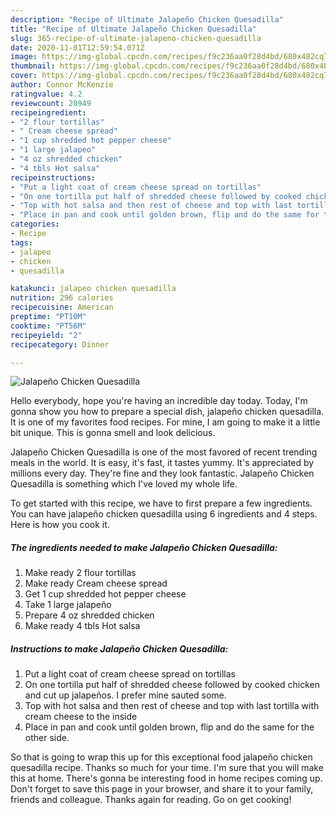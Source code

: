 ```yaml
---
description: "Recipe of Ultimate Jalapeño Chicken Quesadilla"
title: "Recipe of Ultimate Jalapeño Chicken Quesadilla"
slug: 365-recipe-of-ultimate-jalapeno-chicken-quesadilla
date: 2020-11-01T12:59:54.071Z
image: https://img-global.cpcdn.com/recipes/f9c236aa0f28d4bd/680x482cq70/jalapeno-chicken-quesadilla-recipe-main-photo.jpg
thumbnail: https://img-global.cpcdn.com/recipes/f9c236aa0f28d4bd/680x482cq70/jalapeno-chicken-quesadilla-recipe-main-photo.jpg
cover: https://img-global.cpcdn.com/recipes/f9c236aa0f28d4bd/680x482cq70/jalapeno-chicken-quesadilla-recipe-main-photo.jpg
author: Connor McKenzie
ratingvalue: 4.2
reviewcount: 20949
recipeingredient:
- "2 flour tortillas"
- " Cream cheese spread"
- "1 cup shredded hot pepper cheese"
- "1 large jalapeo"
- "4 oz shredded chicken"
- "4 tbls Hot salsa"
recipeinstructions:
- "Put a light coat of cream cheese spread on tortillas"
- "On one tortilla put half of shredded cheese followed by cooked chicken and cut up jalapeños. I prefer mine sauted some."
- "Top with hot salsa and then rest of cheese and top with last tortilla with cream cheese to the inside"
- "Place in pan and cook until golden brown, flip and do the same for the other side."
categories:
- Recipe
tags:
- jalapeo
- chicken
- quesadilla

katakunci: jalapeo chicken quesadilla 
nutrition: 296 calories
recipecuisine: American
preptime: "PT10M"
cooktime: "PT56M"
recipeyield: "2"
recipecategory: Dinner

---
```



![Jalapeño Chicken Quesadilla](https://img-global.cpcdn.com/recipes/f9c236aa0f28d4bd/680x482cq70/jalapeno-chicken-quesadilla-recipe-main-photo.jpg)

Hello everybody, hope you're having an incredible day today. Today, I'm gonna show you how to prepare a special dish, jalapeño chicken quesadilla. It is one of my favorites food recipes. For mine, I am going to make it a little bit unique. This is gonna smell and look delicious.



Jalapeño Chicken Quesadilla is one of the most favored of recent trending meals in the world. It is easy, it's fast, it tastes yummy. It's appreciated by millions every day. They're fine and they look fantastic. Jalapeño Chicken Quesadilla is something which I've loved my whole life.


To get started with this recipe, we have to first prepare a few ingredients. You can have jalapeño chicken quesadilla using 6 ingredients and 4 steps. Here is how you cook it.

<!--inarticleads1-->

##### The ingredients needed to make Jalapeño Chicken Quesadilla:

1. Make ready 2 flour tortillas
1. Make ready  Cream cheese spread
1. Get 1 cup shredded hot pepper cheese
1. Take 1 large jalapeño
1. Prepare 4 oz shredded chicken
1. Make ready 4 tbls Hot salsa




<!--inarticleads2-->

##### Instructions to make Jalapeño Chicken Quesadilla:

1. Put a light coat of cream cheese spread on tortillas
1. On one tortilla put half of shredded cheese followed by cooked chicken and cut up jalapeños. I prefer mine sauted some.
1. Top with hot salsa and then rest of cheese and top with last tortilla with cream cheese to the inside
1. Place in pan and cook until golden brown, flip and do the same for the other side.




So that is going to wrap this up for this exceptional food jalapeño chicken quesadilla recipe. Thanks so much for your time. I'm sure that you will make this at home. There's gonna be interesting food in home recipes coming up. Don't forget to save this page in your browser, and share it to your family, friends and colleague. Thanks again for reading. Go on get cooking!
